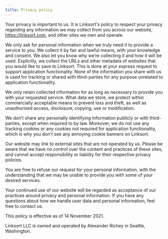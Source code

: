```yaml
---
title: Privacy policy
---
```

Your privacy is important to us. It is Linksort's policy to respect your privacy regarding any information we may collect from you across our website, https://linksort.com, and other sites we own and operate.

We only ask for personal information when we truly need it to provide a service to you. We collect it by fair and lawful means, with your knowledge and consent. We also let you know why we’re collecting it and how it will be used. Explicitly, we collect the URLs and other metadata of websites that you would like to save to Linksort. This is done at your express request to support application functionality. None of the information you share with us is used for tracking or shared with third-parties for any purpose unrelated to application functionality.

We only retain collected information for as long as necessary to provide you with your requested service. What data we store, we protect within commercially acceptable means to prevent loss and theft, as well as unauthorised access, disclosure, copying, use or modification.

We don’t share any personally identifying information publicly or with third-parties, except when required to by law. Moreover, we do not use any tracking cookies or any cookies not required for application functionality, which is why you don't see any annoying cookie banners on Linksort.

Our website may link to external sites that are not operated by us. Please be aware that we have no control over the content and practices of these sites, and cannot accept responsibility or liability for their respective privacy policies.

You are free to refuse our request for your personal information, with the understanding that we may be unable to provide you with some of your desired services.

Your continued use of our website will be regarded as acceptance of our practices around privacy and personal information. If you have any questions about how we handle user data and personal information, feel free to contact us.

This policy is effective as of 14 November 2021.

Linksort LLC is owned and operated by Alexander Richey in Seattle, Washington.
